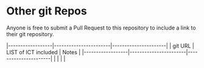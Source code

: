 # Other git Repos

Anyone is free to submit a Pull Request to this repository to include a link to their git repository.

|------------------|-----------------------|----------------------|
| git URL | LIST of ICT included | Notes |
|------------------|-----------------------|----------------------|
| | | |
